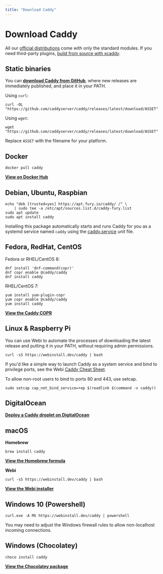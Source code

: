 ```yaml
---
title: "Download Caddy"
---
```


# Download Caddy

All our [official distributions](https://github.com/caddyserver/dist) come with only the standard modules. If you need third-party plugins, [build from source with xcaddy](/docs/build#xcaddy).



## Static binaries

You can **[download Caddy from GitHub](https://github.com/caddyserver/caddy/releases)**, where new releases are immediately published, and place it in your PATH.

Using `curl`:

<pre><code class="cmd"><span class="bash">curl -OL "https://github.com/caddyserver/caddy/releases/latest/download/ASSET"</span></code></pre>

Using `wget`:

<pre><code class="cmd"><span class="bash">wget "https://github.com/caddyserver/caddy/releases/latest/download/ASSET"</span></code></pre>


Replace `ASSET` with the filename for your platform.


## Docker

<pre><code class="cmd bash">docker pull caddy</code></pre>

[**View on Docker Hub**](https://hub.docker.com/_/caddy)


## Debian, Ubuntu, Raspbian

<pre><code class="cmd"><span class="bash">echo "deb [trusted=yes] https://apt.fury.io/caddy/ /" \
    | sudo tee -a /etc/apt/sources.list.d/caddy-fury.list</span>
<span class="bash">sudo apt update</span>
<span class="bash">sudo apt install caddy</span></code></pre>

Installing this package automatically starts and runs Caddy for you as a systemd service named `caddy` using the [caddy.service](https://github.com/caddyserver/dist/blob/master/init/caddy.service) unit file.


## Fedora, RedHat, CentOS

Fedora or RHEL/CentOS 8:

<pre><code class="cmd"><span class="bash">dnf install 'dnf-command(copr)'</span>
<span class="bash">dnf copr enable @caddy/caddy</span>
<span class="bash">dnf install caddy</span></code></pre>

RHEL/CentOS 7:

<pre><code class="cmd"><span class="bash">yum install yum-plugin-copr</span>
<span class="bash">yum copr enable @caddy/caddy</span>
<span class="bash">yum install caddy</span></code></pre>

[**View the Caddy COPR**](https://copr.fedorainfracloud.org/coprs/g/caddy/caddy/)


## Linux & Raspberry Pi

You can use Webi to automate the processes of downloading the latest release and putting it in your PATH, without requiring admin permissions.

<pre><code class="cmd bash">curl -sS https://webinstall.dev/caddy | bash</code></pre>

If you'd like a simple way to launch Caddy as a system service and bind to privilege ports, see the Webi [Caddy Cheat Sheet](https://webinstall.dev/caddy).

To allow non-root users to bind to ports 80 and 443, use setcap.

<pre><code class="cmd bash">sudo setcap cap_net_bind_service=+ep $(readlink $(command -v caddy))</code></pre>


## DigitalOcean

[**Deploy a Caddy droplet on DigitalOcean**](https://marketplace.digitalocean.com/apps/caddy)


## macOS

**Homebrew**

<pre><code class="cmd bash">brew install caddy</code></pre>

[**View the Homebrew formula**](https://formulae.brew.sh/formula/caddy)

**Webi**

<pre><code class="cmd bash">curl -sS https://webinstall.dev/caddy | bash</code></pre>

[**View the Webi installer**](https://github.com/webinstall/webi-installers/tree/master/caddy)

## Windows 10 (Powershell)

<pre><code class="cmd pwsh">curl.exe -A MS https://webinstall.dev/caddy | powershell</code></pre>

You may need to adjust the Windows firewall rules to allow non-localhost incoming connections.

## Windows (Chocolatey)

<pre><code class="cmd pwsh">choco install caddy</code></pre>

[**View the Chocolatey package**](https://chocolatey.org/packages/caddy)
